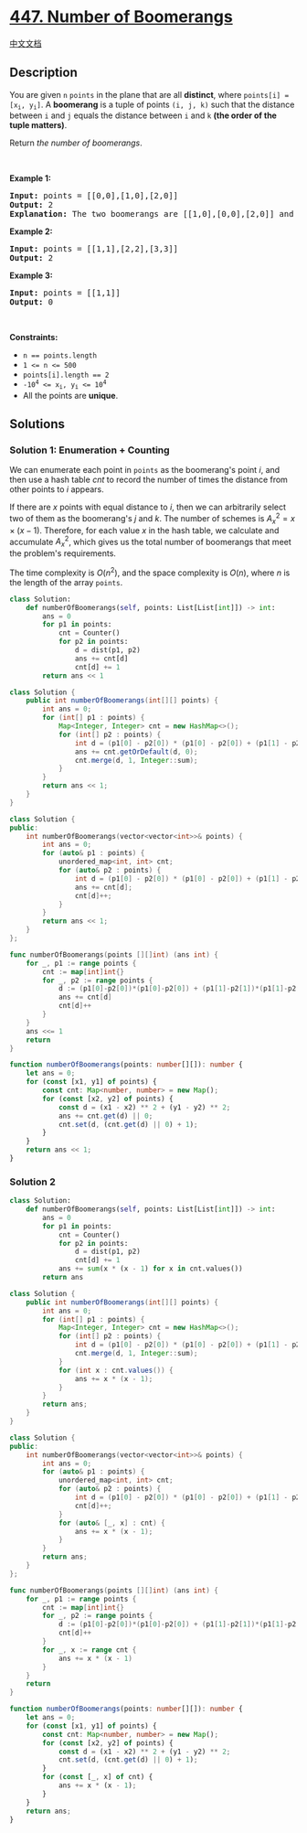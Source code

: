 # [447. Number of Boomerangs](https://leetcode.com/problems/number-of-boomerangs)

[中文文档](/solution/0400-0499/0447.Number%20of%20Boomerangs/README.md)

<!-- tags:Array,Hash Table,Math -->

## Description

<p>You are given <code>n</code> <code>points</code> in the plane that are all <strong>distinct</strong>, where <code>points[i] = [x<sub>i</sub>, y<sub>i</sub>]</code>. A <strong>boomerang</strong> is a tuple of points <code>(i, j, k)</code> such that the distance between <code>i</code> and <code>j</code> equals the distance between <code>i</code> and <code>k</code> <strong>(the order of the tuple matters)</strong>.</p>

<p>Return <em>the number of boomerangs</em>.</p>

<p>&nbsp;</p>
<p><strong class="example">Example 1:</strong></p>

<pre>
<strong>Input:</strong> points = [[0,0],[1,0],[2,0]]
<strong>Output:</strong> 2
<strong>Explanation:</strong> The two boomerangs are [[1,0],[0,0],[2,0]] and [[1,0],[2,0],[0,0]].
</pre>

<p><strong class="example">Example 2:</strong></p>

<pre>
<strong>Input:</strong> points = [[1,1],[2,2],[3,3]]
<strong>Output:</strong> 2
</pre>

<p><strong class="example">Example 3:</strong></p>

<pre>
<strong>Input:</strong> points = [[1,1]]
<strong>Output:</strong> 0
</pre>

<p>&nbsp;</p>
<p><strong>Constraints:</strong></p>

<ul>
	<li><code>n == points.length</code></li>
	<li><code>1 &lt;= n &lt;= 500</code></li>
	<li><code>points[i].length == 2</code></li>
	<li><code>-10<sup>4</sup> &lt;= x<sub>i</sub>, y<sub>i</sub> &lt;= 10<sup>4</sup></code></li>
	<li>All the points are <strong>unique</strong>.</li>
</ul>

## Solutions

### Solution 1: Enumeration + Counting

We can enumerate each point in `points` as the boomerang's point $i$, and then use a hash table $cnt$ to record the number of times the distance from other points to $i$ appears.

If there are $x$ points with equal distance to $i$, then we can arbitrarily select two of them as the boomerang's $j$ and $k$. The number of schemes is $A_x^2 = x \times (x - 1)$. Therefore, for each value $x$ in the hash table, we calculate and accumulate $A_x^2$, which gives us the total number of boomerangs that meet the problem's requirements.

The time complexity is $O(n^2)$, and the space complexity is $O(n)$, where $n$ is the length of the array `points`.

<!-- tabs:start -->

```python
class Solution:
    def numberOfBoomerangs(self, points: List[List[int]]) -> int:
        ans = 0
        for p1 in points:
            cnt = Counter()
            for p2 in points:
                d = dist(p1, p2)
                ans += cnt[d]
                cnt[d] += 1
        return ans << 1
```

```java
class Solution {
    public int numberOfBoomerangs(int[][] points) {
        int ans = 0;
        for (int[] p1 : points) {
            Map<Integer, Integer> cnt = new HashMap<>();
            for (int[] p2 : points) {
                int d = (p1[0] - p2[0]) * (p1[0] - p2[0]) + (p1[1] - p2[1]) * (p1[1] - p2[1]);
                ans += cnt.getOrDefault(d, 0);
                cnt.merge(d, 1, Integer::sum);
            }
        }
        return ans << 1;
    }
}
```

```cpp
class Solution {
public:
    int numberOfBoomerangs(vector<vector<int>>& points) {
        int ans = 0;
        for (auto& p1 : points) {
            unordered_map<int, int> cnt;
            for (auto& p2 : points) {
                int d = (p1[0] - p2[0]) * (p1[0] - p2[0]) + (p1[1] - p2[1]) * (p1[1] - p2[1]);
                ans += cnt[d];
                cnt[d]++;
            }
        }
        return ans << 1;
    }
};
```

```go
func numberOfBoomerangs(points [][]int) (ans int) {
	for _, p1 := range points {
		cnt := map[int]int{}
		for _, p2 := range points {
			d := (p1[0]-p2[0])*(p1[0]-p2[0]) + (p1[1]-p2[1])*(p1[1]-p2[1])
			ans += cnt[d]
			cnt[d]++
		}
	}
	ans <<= 1
	return
}
```

```ts
function numberOfBoomerangs(points: number[][]): number {
    let ans = 0;
    for (const [x1, y1] of points) {
        const cnt: Map<number, number> = new Map();
        for (const [x2, y2] of points) {
            const d = (x1 - x2) ** 2 + (y1 - y2) ** 2;
            ans += cnt.get(d) || 0;
            cnt.set(d, (cnt.get(d) || 0) + 1);
        }
    }
    return ans << 1;
}
```

<!-- tabs:end -->

### Solution 2

<!-- tabs:start -->

```python
class Solution:
    def numberOfBoomerangs(self, points: List[List[int]]) -> int:
        ans = 0
        for p1 in points:
            cnt = Counter()
            for p2 in points:
                d = dist(p1, p2)
                cnt[d] += 1
            ans += sum(x * (x - 1) for x in cnt.values())
        return ans
```

```java
class Solution {
    public int numberOfBoomerangs(int[][] points) {
        int ans = 0;
        for (int[] p1 : points) {
            Map<Integer, Integer> cnt = new HashMap<>();
            for (int[] p2 : points) {
                int d = (p1[0] - p2[0]) * (p1[0] - p2[0]) + (p1[1] - p2[1]) * (p1[1] - p2[1]);
                cnt.merge(d, 1, Integer::sum);
            }
            for (int x : cnt.values()) {
                ans += x * (x - 1);
            }
        }
        return ans;
    }
}
```

```cpp
class Solution {
public:
    int numberOfBoomerangs(vector<vector<int>>& points) {
        int ans = 0;
        for (auto& p1 : points) {
            unordered_map<int, int> cnt;
            for (auto& p2 : points) {
                int d = (p1[0] - p2[0]) * (p1[0] - p2[0]) + (p1[1] - p2[1]) * (p1[1] - p2[1]);
                cnt[d]++;
            }
            for (auto& [_, x] : cnt) {
                ans += x * (x - 1);
            }
        }
        return ans;
    }
};
```

```go
func numberOfBoomerangs(points [][]int) (ans int) {
	for _, p1 := range points {
		cnt := map[int]int{}
		for _, p2 := range points {
			d := (p1[0]-p2[0])*(p1[0]-p2[0]) + (p1[1]-p2[1])*(p1[1]-p2[1])
			cnt[d]++
		}
		for _, x := range cnt {
			ans += x * (x - 1)
		}
	}
	return
}
```

```ts
function numberOfBoomerangs(points: number[][]): number {
    let ans = 0;
    for (const [x1, y1] of points) {
        const cnt: Map<number, number> = new Map();
        for (const [x2, y2] of points) {
            const d = (x1 - x2) ** 2 + (y1 - y2) ** 2;
            cnt.set(d, (cnt.get(d) || 0) + 1);
        }
        for (const [_, x] of cnt) {
            ans += x * (x - 1);
        }
    }
    return ans;
}
```

<!-- tabs:end -->

<!-- end -->
